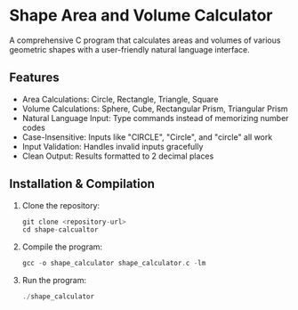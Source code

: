 # Shape Area and Volume Calculator
A comprehensive C program that calculates areas and volumes of various geometric shapes with a user-friendly natural language interface.

## Features
- Area Calculations: Circle, Rectangle, Triangle, Square
- Volume Calculations: Sphere, Cube, Rectangular Prism, Triangular Prism
- Natural Language Input: Type commands instead of memorizing number codes
- Case-Insensitive: Inputs like "CIRCLE", "Circle", and "circle" all work
- Input Validation: Handles invalid inputs gracefully
- Clean Output: Results formatted to 2 decimal places

## Installation & Compilation
1. Clone the repository:
   ```C
   git clone <repository-url>
   cd shape-calcualtor
   ```

2. Compile the program:
   ```C
   gcc -o shape_calculator shape_calculator.c -lm
   ```

3. Run the program:
   ```C   
   ./shape_calculator
   ```
